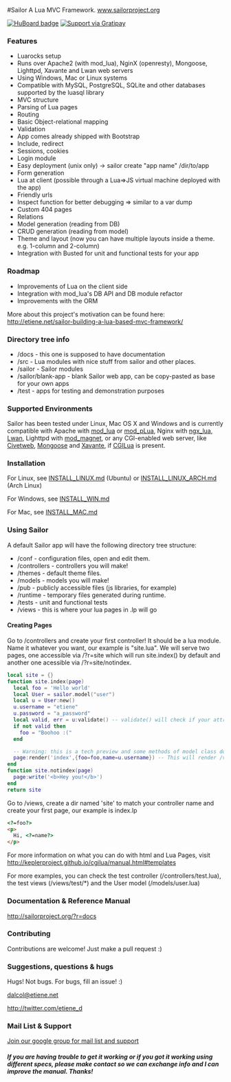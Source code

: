 #Sailor
A Lua MVC Framework. www.sailorproject.org

[![HuBoard badge](http://img.shields.io/badge/Hu-Board-7965cc.svg)](https://huboard.com/Etiene/sailor)
[![Support via Gratipay](http://img.shields.io/gratipay/Etiene.svg)](https://gratipay.com/Etiene) 

### Features
  * Luarocks setup
  * Runs over Apache2 (with mod_lua), NginX (openresty), Mongoose, Lighttpd, Xavante and Lwan web servers
  * Using Windows, Mac or Linux systems
  * Compatible with MySQL, PostgreSQL, SQLite and other databases supported by the luasql library
  * MVC structure
  * Parsing of Lua pages
  * Routing
  * Basic Object-relational mapping
  * Validation
  * App comes already shipped with Bootstrap
  * Include, redirect
  * Sessions, cookies
  * Login module
  * Easy deployment (unix only) -> sailor create "app name" /dir/to/app
  * Form generation
  * Lua at client (possible through a Lua=>JS virtual machine deployed with the app)
  * Friendly urls
  * Inspect function for better debugging => similar to a var dump
  * Custom 404 pages
  * Relations
  * Model generation (reading from DB)
  * CRUD generation (reading from model)
  * Theme and layout (now you can have multiple layouts inside a theme. e.g. 1-column and 2-column)
  * Integration with Busted for unit and functional tests for your app


### Roadmap
* Improvements of Lua on the client side
* Integration with mod_lua's DB API and DB module refactor
* Improvements with the ORM

More about this project's motivation can be found here: http://etiene.net/sailor-building-a-lua-based-mvc-framework/

### Directory tree info
* /docs - this one is supposed to have documentation
* /src - Lua modules with nice stuff from sailor and other places.
 * /sailor - Sailor modules
 * /sailor/blank-app - blank Sailor web app, can be copy-pasted as base for your own apps
* /test - apps for testing and demonstration purposes

### Supported Environments

Sailor has been tested under Linux, Mac OS X and Windows and is currently compatible with Apache with [mod_lua](http://www.modlua.org/) or [mod_pLua](https://github.com/Humbedooh/mod_pLua), Nginx with [ngx_lua](https://github.com/chaoslawful/lua-nginx-module), [Lwan](http://lwan.ws/), Lighttpd with [mod_magnet](http://redmine.lighttpd.net/projects/1/wiki/Docs_ModMagnet), or any CGI-enabled web server, like [Civetweb](https://github.com/bel2125/civetweb), [Mongoose](https://github.com/cesanta/mongoose) and [Xavante](http://keplerproject.github.io/xavante/), if [CGILua](https://github.com/keplerproject/cgilua) is present.

### Installation

For Linux, see [INSTALL_LINUX.md](https://github.com/Etiene/sailor/blob/master/docs/INSTALL_LINUX.md) (Ubuntu) or [INSTALL_LINUX_ARCH.md](https://github.com/Etiene/sailor/blob/master/docs/INSTALL_LINUX_ARCH.md) (Arch Linux)

For Windows, see [INSTALL_WIN.md](https://github.com/Etiene/sailor/blob/master/docs/INSTALL_WIN.md)

For Mac, see [INSTALL_MAC.md](https://github.com/Etiene/sailor/blob/master/docs/INSTALL_MAC.md)

### Using Sailor
A default Sailor app will have the following directory tree structure:
* /conf - configuration files, open and edit them.
* /controllers - controllers you will make!
* /themes - default theme files.
* /models - models you will make!
* /pub - publicly accessible files (js libraries, for example)
* /runtime - temporary files generated during runtime.
* /tests - unit and functional tests
* /views - this is where your lua pages in .lp will go

#### Creating Pages #
Go to /controllers and create your first controller! It should be a lua module. Name it whatever you want, our example is "site.lua". We will serve two pages, one accessible via <domain>/?r=site which will run site.index() by default and another one acessible via <domain>/?r=site/notindex.
```lua
local site = {}
function site.index(page)
  local foo = 'Hello world'
  local User = sailor.model("user")
  local u = User:new()
  u.username = "etiene"
  u.password = "a_password"
  local valid, err = u:validate() -- validate() will check if your attributes follow the rules!
  if not valid then
    foo = "Boohoo :("
  end

  -- Warning: this is a tech preview and some methods of model class do not avoid SQL injections yet.
  page:render('index',{foo=foo,name=u.username}) -- This will render /views/site/index.lp and pass the variables 'foo' and 'name'
end
function site.notindex(page)
  page:write('<b>Hey you!</b>')
end
return site
```
Go to /views, create a dir named 'site' to match your controller name and create your first page, our example is index.lp

```html
<?=foo?>
<p>
  Hi, <?=name?>
</p>
```
For more information on what you can do with html and Lua Pages, visit http://keplerproject.github.io/cgilua/manual.html#templates

For more examples, you can check the test controller (/controllers/test.lua), the test views (/views/test/*) and the User model (/models/user.lua)

### Documentation & Reference Manual
http://sailorproject.org/?r=docs


### Contributing
Contributions are welcome! Just make a pull request :)


### Suggestions, questions & hugs
Hugs! Not bugs. For bugs, fill an issue! :)

dalcol@etiene.net

http://twitter.com/etiene_d

### Mail List & Support
[Join our google group for mail list and support](https://groups.google.com/forum/#!forum/sailor-l)



##### If you are having trouble to get it working or if you got it working using different specs, please make contact so we can exchange info and I can improve the manual. Thanks!
